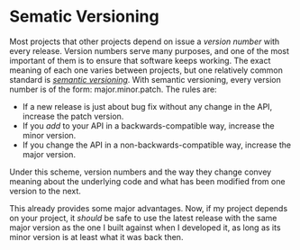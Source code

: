 # Sematic Versioning
Most projects that other projects depend on issue a _version number_ with every release. Version numbers serve many purposes, and one of the most important of them is to ensure that software keeps working. The exact meaning of each one varies between projects, but one relatively common standard is [_semantic versioning_](https://semver.org/). With semantic versioning, every version number is of the form: major.minor.patch. The rules are:
- If a new release is just about bug fix without any change in the API, increase the patch version.
- If you _add_ to your API in a backwards-compatible way, increase the minor version.
- If you change the API in a non-backwards-compatible way, increase the major version.

Under this scheme, version numbers and the way they change convey meaning about the underlying code and what has been modified from one version to the next.

This already provides some major advantages. Now, if my project depends on your project, it _should_ be safe to use the latest release with the same major version as the one I built against when I developed it, as long as its minor version is at least what it was back then. 
